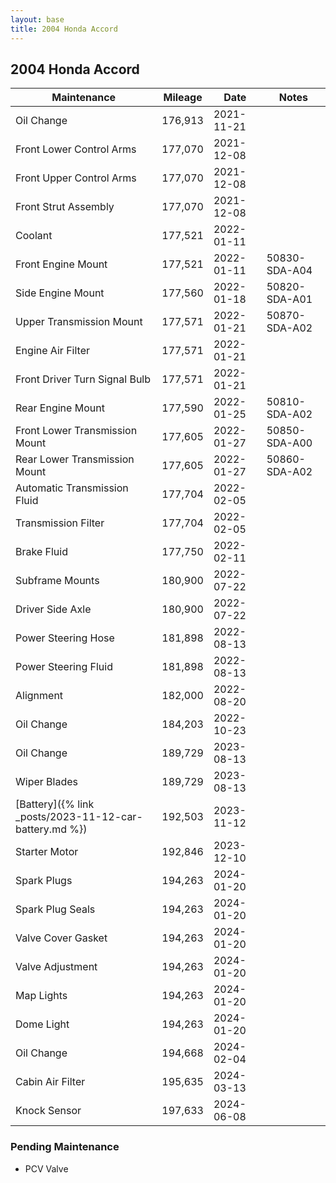 ```yaml
---
layout: base
title: 2004 Honda Accord
---
```


## 2004 Honda Accord

Maintenance | Mileage | Date | Notes
---|---|---|---
Oil Change | 176,913 | 2021-11-21 |
Front Lower Control Arms | 177,070 | 2021-12-08 |
Front Upper Control Arms | 177,070 | 2021-12-08 |
Front Strut Assembly | 177,070 | 2021-12-08 |
Coolant | 177,521 | 2022-01-11 |
Front Engine Mount | 177,521 | 2022-01-11 | 50830-SDA-A04
Side Engine Mount | 177,560 | 2022-01-18 | 50820-SDA-A01
Upper Transmission Mount | 177,571 | 2022-01-21 | 50870-SDA-A02
Engine Air Filter | 177,571 | 2022-01-21 |
Front Driver Turn Signal Bulb | 177,571 |2022-01-21 |
Rear Engine Mount | 177,590 | 2022-01-25 | 50810-SDA-A02
Front Lower Transmission Mount | 177,605 | 2022-01-27 | 50850-SDA-A00
Rear Lower Transmission Mount | 177,605 | 2022-01-27 | 50860-SDA-A02
Automatic Transmission Fluid | 177,704 | 2022-02-05 |
Transmission Filter | 177,704 | 2022-02-05 |
Brake Fluid | 177,750 | 2022-02-11 |
Subframe Mounts | 180,900 | 2022-07-22 |
Driver Side Axle | 180,900 | 2022-07-22 |
Power Steering Hose | 181,898 | 2022-08-13 |
Power Steering Fluid | 181,898 | 2022-08-13 |
Alignment | 182,000 | 2022-08-20 |
Oil Change | 184,203 | 2022-10-23 |
Oil Change | 189,729 | 2023-08-13 |
Wiper Blades | 189,729 | 2023-08-13 |
[Battery]({% link _posts/2023-11-12-car-battery.md %}) | 192,503 | 2023-11-12 |
Starter Motor | 192,846 | 2023-12-10 |
Spark Plugs | 194,263 | 2024-01-20 |
Spark Plug Seals | 194,263 | 2024-01-20 |
Valve Cover Gasket | 194,263 | 2024-01-20 |
Valve Adjustment | 194,263 | 2024-01-20 |
Map Lights | 194,263 | 2024-01-20 |
Dome Light | 194,263 | 2024-01-20 |
Oil Change | 194,668 | 2024-02-04 |
Cabin Air Filter | 195,635 | 2024-03-13 |
Knock Sensor | 197,633 | 2024-06-08 |

### Pending Maintenance

* PCV Valve
